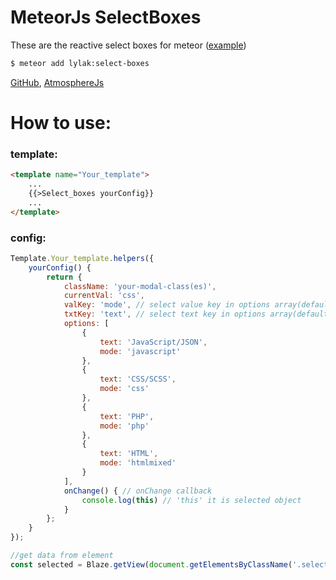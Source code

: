 # MeteorJs SelectBoxes

These are the reactive select boxes for meteor ([example](http://packages.lylak.in.ua/select-boxes))

```bash
$ meteor add lylak:select-boxes
```
[GitHub](https://github.com/stepanlylak/select-boxes), [AtmosphereJs](https://atmospherejs.com/lylak/select-boxes)
# **How to use:**

### template:
```html
<template name="Your_template">
    ...
    {{>Select_boxes yourConfig}}
    ...
</template>
```
### config:
```js
Template.Your_template.helpers({
    yourConfig() {
        return {
            className: 'your-modal-class(es)',
            currentVal: 'css',
            valKey: 'mode', // select value key in options array(default 'val')
            txtKey: 'text', // select text key in options array(default 'txt')
            options: [
                {
                    text: 'JavaScript/JSON',
                    mode: 'javascript'
                },
                {
                    text: 'CSS/SCSS',
                    mode: 'css'
                },
                {
                    text: 'PHP',
                    mode: 'php'
                },
                {
                    text: 'HTML',
                    mode: 'htmlmixed'
                }
            ],
            onChange() { // onChange callback
                console.log(this) // 'this' it is selected object
            }
        };
    }
});

//get data from element
const selected = Blaze.getView(document.getElementsByClassName('.select-boxes')[0])._templateInstance.active.curValue
```
